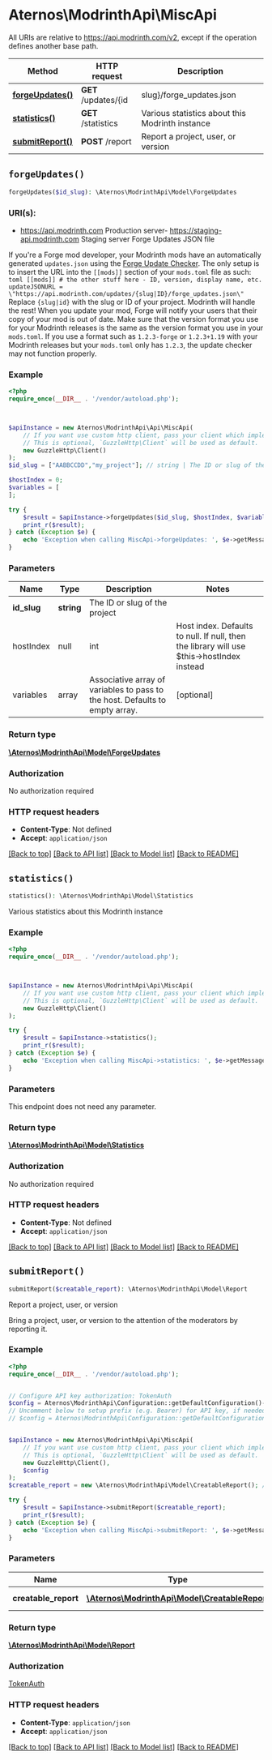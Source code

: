 # Aternos\ModrinthApi\MiscApi

All URIs are relative to https://api.modrinth.com/v2, except if the operation defines another base path.

| Method | HTTP request | Description |
| ------------- | ------------- | ------------- |
| [**forgeUpdates()**](MiscApi.md#forgeUpdates) | **GET** /updates/{id|slug}/forge_updates.json | Forge Updates JSON file |
| [**statistics()**](MiscApi.md#statistics) | **GET** /statistics | Various statistics about this Modrinth instance |
| [**submitReport()**](MiscApi.md#submitReport) | **POST** /report | Report a project, user, or version |


## `forgeUpdates()`

```php
forgeUpdates($id_slug): \Aternos\ModrinthApi\Model\ForgeUpdates
```
### URI(s):
- https://api.modrinth.com Production server- https://staging-api.modrinth.com Staging server
Forge Updates JSON file

If you're a Forge mod developer, your Modrinth mods have an automatically generated `updates.json` using the [Forge Update Checker](https://docs.minecraftforge.net/en/latest/misc/updatechecker/).  The only setup is to insert the URL into the `[[mods]]` section of your `mods.toml` file as such:  ```toml [[mods]] # the other stuff here - ID, version, display name, etc.  updateJSONURL = \"https://api.modrinth.com/updates/{slug|ID}/forge_updates.json\" ```  Replace `{slug|id}` with the slug or ID of your project.  Modrinth will handle the rest! When you update your mod, Forge will notify your users that their copy of your mod is out of date.  Make sure that the version format you use for your Modrinth releases is the same as the version format you use in your `mods.toml`. If you use a format such as `1.2.3-forge` or `1.2.3+1.19` with your Modrinth releases but your `mods.toml` only has `1.2.3`, the update checker may not function properly.

### Example

```php
<?php
require_once(__DIR__ . '/vendor/autoload.php');



$apiInstance = new Aternos\ModrinthApi\Api\MiscApi(
    // If you want use custom http client, pass your client which implements `GuzzleHttp\ClientInterface`.
    // This is optional, `GuzzleHttp\Client` will be used as default.
    new GuzzleHttp\Client()
);
$id_slug = ["AABBCCDD","my_project"]; // string | The ID or slug of the project

$hostIndex = 0;
$variables = [
];

try {
    $result = $apiInstance->forgeUpdates($id_slug, $hostIndex, $variables);
    print_r($result);
} catch (Exception $e) {
    echo 'Exception when calling MiscApi->forgeUpdates: ', $e->getMessage(), PHP_EOL;
}
```

### Parameters

| Name | Type | Description  | Notes |
| ------------- | ------------- | ------------- | ------------- |
| **id_slug** | **string**| The ID or slug of the project | |
| hostIndex | null|int | Host index. Defaults to null. If null, then the library will use $this->hostIndex instead | [optional] |
| variables | array | Associative array of variables to pass to the host. Defaults to empty array. | [optional] |


### Return type

[**\Aternos\ModrinthApi\Model\ForgeUpdates**](../Model/ForgeUpdates.md)

### Authorization

No authorization required

### HTTP request headers

- **Content-Type**: Not defined
- **Accept**: `application/json`

[[Back to top]](#) [[Back to API list]](../../README.md#endpoints)
[[Back to Model list]](../../README.md#models)
[[Back to README]](../../README.md)

## `statistics()`

```php
statistics(): \Aternos\ModrinthApi\Model\Statistics
```

Various statistics about this Modrinth instance

### Example

```php
<?php
require_once(__DIR__ . '/vendor/autoload.php');



$apiInstance = new Aternos\ModrinthApi\Api\MiscApi(
    // If you want use custom http client, pass your client which implements `GuzzleHttp\ClientInterface`.
    // This is optional, `GuzzleHttp\Client` will be used as default.
    new GuzzleHttp\Client()
);

try {
    $result = $apiInstance->statistics();
    print_r($result);
} catch (Exception $e) {
    echo 'Exception when calling MiscApi->statistics: ', $e->getMessage(), PHP_EOL;
}
```

### Parameters

This endpoint does not need any parameter.

### Return type

[**\Aternos\ModrinthApi\Model\Statistics**](../Model/Statistics.md)

### Authorization

No authorization required

### HTTP request headers

- **Content-Type**: Not defined
- **Accept**: `application/json`

[[Back to top]](#) [[Back to API list]](../../README.md#endpoints)
[[Back to Model list]](../../README.md#models)
[[Back to README]](../../README.md)

## `submitReport()`

```php
submitReport($creatable_report): \Aternos\ModrinthApi\Model\Report
```

Report a project, user, or version

Bring a project, user, or version to the attention of the moderators by reporting it.

### Example

```php
<?php
require_once(__DIR__ . '/vendor/autoload.php');


// Configure API key authorization: TokenAuth
$config = Aternos\ModrinthApi\Configuration::getDefaultConfiguration()->setApiKey('Authorization', 'YOUR_API_KEY');
// Uncomment below to setup prefix (e.g. Bearer) for API key, if needed
// $config = Aternos\ModrinthApi\Configuration::getDefaultConfiguration()->setApiKeyPrefix('Authorization', 'Bearer');


$apiInstance = new Aternos\ModrinthApi\Api\MiscApi(
    // If you want use custom http client, pass your client which implements `GuzzleHttp\ClientInterface`.
    // This is optional, `GuzzleHttp\Client` will be used as default.
    new GuzzleHttp\Client(),
    $config
);
$creatable_report = new \Aternos\ModrinthApi\Model\CreatableReport(); // \Aternos\ModrinthApi\Model\CreatableReport | The report to be sent

try {
    $result = $apiInstance->submitReport($creatable_report);
    print_r($result);
} catch (Exception $e) {
    echo 'Exception when calling MiscApi->submitReport: ', $e->getMessage(), PHP_EOL;
}
```

### Parameters

| Name | Type | Description  | Notes |
| ------------- | ------------- | ------------- | ------------- |
| **creatable_report** | [**\Aternos\ModrinthApi\Model\CreatableReport**](../Model/CreatableReport.md)| The report to be sent | [optional] |

### Return type

[**\Aternos\ModrinthApi\Model\Report**](../Model/Report.md)

### Authorization

[TokenAuth](../../README.md#TokenAuth)

### HTTP request headers

- **Content-Type**: `application/json`
- **Accept**: `application/json`

[[Back to top]](#) [[Back to API list]](../../README.md#endpoints)
[[Back to Model list]](../../README.md#models)
[[Back to README]](../../README.md)
